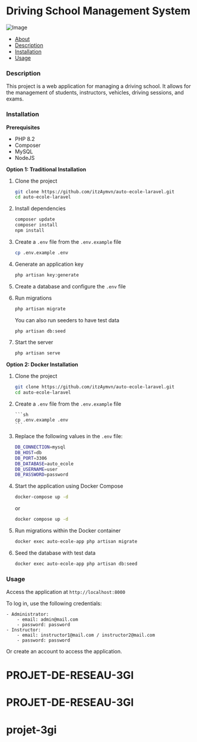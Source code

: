 # Driving School Management System

![Image](https://github.com/itzAymvn/AutoEcoleLaravel/blob/main/public/images/og.png?raw=true)

<!-- Menu -->

-   [About](#about)
-   [Description](#description)
-   [Installation](#installation)
-   [Usage](#usage)

### Description

This project is a web application for managing a driving school. It allows for the management of students, instructors, vehicles, driving sessions, and exams.

### Installation

**Prerequisites**

-   PHP 8.2
-   Composer
-   MySQL
-   NodeJS

**Option 1: Traditional Installation**

1. Clone the project

    ```sh
    git clone https://github.com/itzAymvn/auto-ecole-laravel.git
    cd auto-ecole-laravel
    ```

2. Install dependencies

    ```sh
    composer update
    composer install
    npm install
    ```

3. Create a `.env` file from the `.env.example` file

    ```sh
    cp .env.example .env
    ```

4. Generate an application key

    ```sh
    php artisan key:generate
    ```

5. Create a database and configure the `.env` file

6. Run migrations

    ```sh
    php artisan migrate
    ```

    You can also run seeders to have test data

    ```sh
    php artisan db:seed
    ```

7. Start the server

    ```sh
    php artisan serve
    ```

**Option 2: Docker Installation**

1.  Clone the project

    ```sh
    git clone https://github.com/itzAymvn/auto-ecole-laravel.git
    cd auto-ecole-laravel
    ```

2.  Create a `.env` file from the `.env.example` file

        ```sh
        cp .env.example .env
        ```

3.  Replace the following values in the `.env` file:

    ```sh
    DB_CONNECTION=mysql
    DB_HOST=db
    DB_PORT=3306
    DB_DATABASE=auto_ecole
    DB_USERNAME=user
    DB_PASSWORD=password
    ```

4.  Start the application using Docker Compose

    ```sh
    docker-compose up -d
    ```

    or

    ```sh
    docker compose up -d
    ```

5.  Run migrations within the Docker container

    ```sh
    docker exec auto-ecole-app php artisan migrate
    ```

6.  Seed the database with test data

    ```sh
    docker exec auto-ecole-app php artisan db:seed
    ```

### Usage

Access the application at `http://localhost:8000`

To log in, use the following credentials:

    - Administrator:
        - email: admin@mail.com
        - password: password
    - Instructor:
        - email: instructor1@mail.com / instructor2@mail.com
        - password: password

Or create an account to access the application.
# PROJET-DE-RESEAU-3GI
# PROJET-DE-RESEAU-3GI
# projet-3gi
